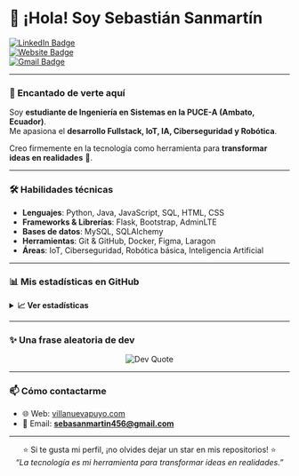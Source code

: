 # 👋 ¡Hola! Soy Sebastián Sanmartín  

[![LinkedIn Badge](https://img.shields.io/badge/-LinkedIn-0e76a8?style=flat-square&logo=Linkedin&logoColor=white)](https://linkedin.com/in/tuusuario)  
[![Website Badge](https://img.shields.io/badge/-Mi%20Web-47CCCC?style=flat-square&logo=Google-Chrome&logoColor=white)](https://villanuevapuyo.com)  
[![Gmail Badge](https://img.shields.io/badge/-Email-D14836?style=flat-square&logo=Gmail&logoColor=white)](mailto:sebasanmartin456@gmail.com)  

---

### 🙌 Encantado de verte aquí  
Soy **estudiante de Ingeniería en Sistemas en la PUCE-A (Ambato, Ecuador)**.  
Me apasiona el **desarrollo Fullstack, IoT, IA, Ciberseguridad y Robótica**.  

Creo firmemente en la tecnología como herramienta para **transformar ideas en realidades** 🚀.  

---

### 🛠️ Habilidades técnicas
- **Lenguajes**: Python, Java, JavaScript, SQL, HTML, CSS  
- **Frameworks & Librerías**: Flask, Bootstrap, AdminLTE  
- **Bases de datos**: MySQL, SQLAlchemy  
- **Herramientas**: Git & GitHub, Docker, Figma, Laragon  
- **Áreas**: IoT, Ciberseguridad, Robótica básica, Inteligencia Artificial  

---

### 📊 Mis estadísticas en GitHub
<details>
  <summary><b>📈 Ver estadísticas</b></summary>
  <br />
  <img height="180em" src="https://github-readme-stats.vercel.app/api?username=sebasq5&show_icons=true&theme=radical" />
  <img height="180em" src="https://github-readme-stats.vercel.app/api/top-langs/?username=sebasq5&layout=compact&theme=radical"/>
</details>

---

### ✨ Una frase aleatoria de dev
<p align="center">
  <img src="https://quotes-github-readme.vercel.app/api?type=horizontal&theme=dark" alt="Dev Quote" />
</p>

---

### 📫 Cómo contactarme
- 🌐 Web: [villanuevapuyo.com](https://villanuevapuyo.com)  
- 📧 Email: **sebasanmartin456@gmail.com**  

---

<div align="center">

⭐ Si te gusta mi perfil, ¡no olvides dejar un star en mis repositorios! ⭐  
<i>“La tecnología es mi herramienta para transformar ideas en realidades.”</i>  

</div>
